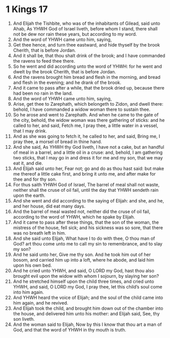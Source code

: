 ﻿# 1 Kings 17
1. And Elijah the Tishbite, who was of the inhabitants of Gilead, said unto Ahab, As YHWH God of Israel liveth, before whom I stand, there shall not be dew nor rain these years, but according to my word. 
2. And the word of YHWH came unto him, saying, 
3. Get thee hence, and turn thee eastward, and hide thyself by the brook Cherith, that is before Jordan. 
4. And it shall be, that thou shalt drink of the brook; and I have commanded the ravens to feed thee there. 
5. So he went and did according unto the word of YHWH: for he went and dwelt by the brook Cherith, that is before Jordan. 
6. And the ravens brought him bread and flesh in the morning, and bread and flesh in the evening; and he drank of the brook. 
7. And it came to pass after a while, that the brook dried up, because there had been no rain in the land. 
8.  And the word of YHWH came unto him, saying, 
9. Arise, get thee to Zarephath, which belongeth to Zidon, and dwell there: behold, I have commanded a widow woman there to sustain thee. 
10. So he arose and went to Zarephath. And when he came to the gate of the city, behold, the widow woman was there gathering of sticks: and he called to her, and said, Fetch me, I pray thee, a little water in a vessel, that I may drink. 
11. And as she was going to fetch it, he called to her, and said, Bring me, I pray thee, a morsel of bread in thine hand. 
12. And she said, As YHWH thy God liveth, I have not a cake, but an handful of meal in a barrel, and a little oil in a cruse: and, behold, I am gathering two sticks, that I may go in and dress it for me and my son, that we may eat it, and die. 
13. And Elijah said unto her, Fear not; go and do as thou hast said: but make me thereof a little cake first, and bring it unto me, and after make for thee and for thy son. 
14. For thus saith YHWH God of Israel, The barrel of meal shall not waste, neither shall the cruse of oil fail, until the day that YHWH sendeth rain upon the earth. 
15. And she went and did according to the saying of Elijah: and she, and he, and her house, did eat many days. 
16. And the barrel of meal wasted not, neither did the cruse of oil fail, according to the word of YHWH, which he spake by Elijah. 
17.  And it came to pass after these things, that the son of the woman, the mistress of the house, fell sick; and his sickness was so sore, that there was no breath left in him. 
18. And she said unto Elijah, What have I to do with thee, O thou man of God? art thou come unto me to call my sin to remembrance, and to slay my son? 
19. And he said unto her, Give me thy son. And he took him out of her bosom, and carried him up into a loft, where he abode, and laid him upon his own bed. 
20. And he cried unto YHWH, and said, O LORD my God, hast thou also brought evil upon the widow with whom I sojourn, by slaying her son? 
21. And he stretched himself upon the child three times, and cried unto YHWH, and said, O LORD my God, I pray thee, let this child’s soul come into him again. 
22. And YHWH heard the voice of Elijah; and the soul of the child came into him again, and he revived. 
23. And Elijah took the child, and brought him down out of the chamber into the house, and delivered him unto his mother: and Elijah said, See, thy son liveth. 
24.  And the woman said to Elijah, Now by this I know that thou art a man of God, and that the word of YHWH in thy mouth is truth. 
